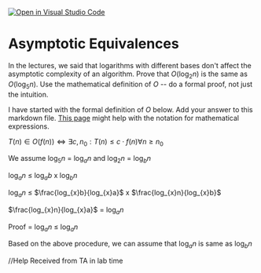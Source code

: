 [![Open in Visual Studio Code](https://classroom.github.com/assets/open-in-vscode-718a45dd9cf7e7f842a935f5ebbe5719a5e09af4491e668f4dbf3b35d5cca122.svg)](https://classroom.github.com/online_ide?assignment_repo_id=12094223&assignment_repo_type=AssignmentRepo)
# Asymptotic Equivalences

In the lectures, we said that logarithms with different bases don't affect the
asymptotic complexity of an algorithm. Prove that $O(\log_{2} n)$ is the same as
$O(\log_{5} n)$. Use the mathematical definition of $O$ -- do a formal proof,
not just the intuition.

I have started with the formal definition of $O$ below. Add your answer to this
markdown file. [This
page](https://docs.github.com/en/get-started/writing-on-github/working-with-advanced-formatting/writing-mathematical-expressions)
might help with the notation for mathematical expressions.

$T(n) \in O(f(n)) \iff \exists c, n_0: T(n) \leq c \cdot f(n) \forall n \geq n_0$


We assume $\log_{5}n$ = $\log_{a}n$  and   $\log_{2}n$  =  $\log_{b}n$

$\log_{a}n$  $\leq$  $\log_{a}b$  x $\log_{b}n$ 

$\log_{a}n$ $\leq$  $\frac{log_{x}b}{log_{x}a}$  x   $\frac{log_{x}n}{log_{x}b}$

$\frac{log_{x}n}{log_{x}a}$ =  $\log_{a}n$ 

Proof = $\log_{a}n$  $\leq$   $\log_{a}n$

Based on the above procedure, we can assume that $\log_{a}n$ is same as $\log_{b}n$


//Help Received from TA in lab time
